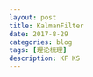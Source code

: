 ```yaml
---
layout: post
title: KalmanFilter
date: 2017-8-29
categories: blog
tags: [理论梳理]
description: KF KS
---
```


## 
